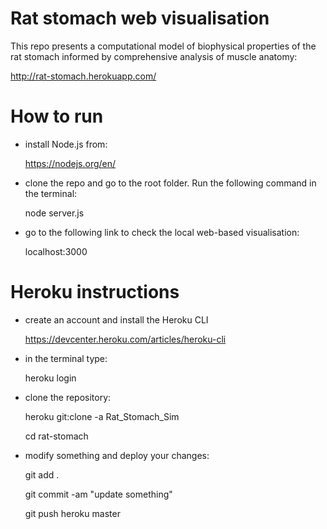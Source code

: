 # Rat stomach web visualisation

This repo presents a computational model of biophysical properties of the rat stomach informed by comprehensive analysis of muscle anatomy:

http://rat-stomach.herokuapp.com/

# How to run

- install Node.js from:

  https://nodejs.org/en/

- clone the repo and go to the root folder. Run the following command in the terminal:

  node server.js 
  
- go to the following link to check the local web-based visualisation:
  
  localhost:3000
  
  
# Heroku instructions

- create an account and install the Heroku CLI
  
  https://devcenter.heroku.com/articles/heroku-cli
  
- in the terminal type:
  
   heroku login
   
- clone the repository:

  heroku git:clone -a Rat_Stomach_Sim 
  
  cd rat-stomach

- modify something and deploy your changes:

  git add .
  
  git commit -am "update something"
  
  git push heroku master
  
